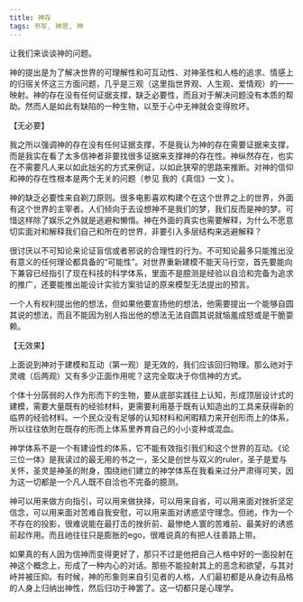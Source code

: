 ```yaml
---
title: 神存
tags: 书写, 神思, 神
---
```



让我们来谈谈神的问题。

神的提出是为了解决世界的可理解性和可互动性、对神圣性和人格的追求、情感上的归宿关怀这三方面问题，几乎是三观（这里指世界观、人生观、爱情观）的一一映射。神的存在没有任何证据支撑，缺乏必要性，而且对于解决问题没有本质的帮助。然而人是如此有缺陷的一种生物，以至于心中无神就会变得败坏。

【无必要】

我之所以强调神的存在没有任何证据支撑，不是我认为神的存在需要证据来支撑，而是我实在看了太多信神者非要找很多证据来支撑神的存在性。神纵然存在，也实在不需要凡人来以如此拙劣的方式来例证，以如此狭窄的思路来推断。对神的信仰和神的存在性根本是两个无关的问题（参见 我的《真信》一文 ）。

神的缺乏必要性来自剃刀原则。很多电影喜欢构建个在这个世界之上的世界，外面有这个世界的主宰者。人们倾向于去设想神不是我们的梦，我们反而是神的梦。可惜这样除了娱乐之外就是逃避和懒惰。神在外面的真实也需要解释，为什么不愿意切实面对和解释我们自己和所在的世界，非要引入多层结构来逃避解释？

很讨厌以不可知论来论证盲信或者邪说的合理性的行为。不可知论最多只能推出没有意义的任何理论都具备的“可能性”。对世界重新建模不能天马行空，首先要能向下兼容已经指引了现在科技的科学体系，里面不是臆测是经验以自洽和完备为追求的推广，还要能推出能设计实验方案验证的原来模型无法提出的预言。

一个人有权利提出他的想法，但如果他要宣扬他的想法，他需要提出一个能够自圆其说的想法，而且不能因为别人指出他的想法无法自圆其说就恼羞成怒或是干脆耍赖。

【无效果】

上面说到神对于建模和互动（第一观）是无效的，我们应该回归物理。那么祂对于灵魂（后两观）又有多少正面作用呢？这完全取决于你信神的方式。

个体十分孱弱的人作为形而下的生物，要从底部实践往上认知，形成顶层设计式的建模，需要大量既有的经验材料，更需要利用基于既有认知造出的工具来获得新的临界的经验材料。一个民众没有足够的认知材料和闲暇精力来开创形而上的体系，所以往往依附在既存的形而上体系里养育自己的小小变种或混血。

神学体系不是一个有建设性的体系，它不能有效指引我们和这个世界的互动。《论三位一体》是我读过的最无用的书之一，圣父是创世与双义的ruler，圣子是爱与关怀，圣灵是神圣的附身，围绕祂们建立的神学体系在我看来过分严肃得可笑，因为这一切都是一个凡人既不自洽也不完备的臆测。

神可以用来做方向指引，可以用来做抉择，可以用来自省，可以用来面对挫折坚定信念，可以用来面对苦难自我安慰，可以用来面对诱惑坚守理念。但祂，作为一个不存在的投影，很难说能在最打击的挫折前、最惨绝人寰的苦难前、最美好的诱惑前起作用。而且祂往往只是膨胀的ego，很难说真的有把人往善路上带。

如果真的有人因为信神而变得更好了，那只不过是他把自己人格中好的一面投射在神这个概念上，形成了一种内心的对话。那些不能投射其上的恶念和欲望，与其对峙并被压抑。有时候，神的形象则来自引见者的人格，人们最初都是从身边有品格的人身上归纳出神性，然后归功于神罢了。这一切都只是心理学。

